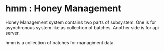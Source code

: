 # hmm : Honey Management 

Honey Management system contains two parts of subsystem.
One is for asynchronous system like as collection of batches.
Another side is for api server.

hmm is a collection of batches for managiment data.

